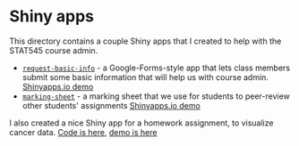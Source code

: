 # Shiny apps

This directory contains a couple Shiny apps that I created to help with the STAT545 course admin.

- [`request-basic-info`](./request-basic-info) - a Google-Forms-style app that lets class members submit some basic information that will help us with course admin.  [Shinyapps.io demo](https://daattali.shinyapps.io/request-basic-info/)   
- [`marking-sheet`](./marking-sheet) - a marking sheet that we use for students to peer-review other students' assignments  [Shinyapps.io demo](https://daattali.shinyapps.io/marking-sheet/)     

I also created a nice Shiny app for a homework assignment, to visualize cancer data. [Code is here](../hw/hw11_shiny-app#readme), [demo is here](https://daattali.shinyapps.io/cancer-data/)